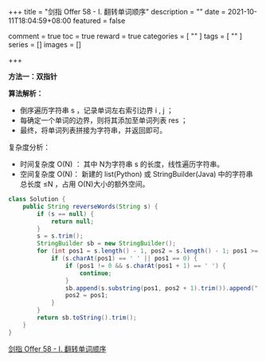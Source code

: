 +++
title = "剑指 Offer 58 - I. 翻转单词顺序"
description = ""
date = 2021-10-11T18:04:59+08:00
featured = false

comment = true
toc = true
reward = true
categories = [
  ""
]
tags = [
  ""
]
series = []
images = []

+++





**方法一：双指针**

**算法解析：**

- 倒序遍历字符串 s ，记录单词左右索引边界 i , j ；
- 每确定一个单词的边界，则将其添加至单词列表 res ；
- 最终，将单词列表拼接为字符串，并返回即可。

复杂度分析：

- 时间复杂度 O(N) ： 其中 N为字符串 s 的长度，线性遍历字符串。
- 空间复杂度 O(N)： 新建的 list(Python) 或 StringBuilder(Java) 中的字符串总长度  ≤N ，占用 O(N)大小的额外空间。



```java
class Solution {
    public String reverseWords(String s) {
        if (s == null) {
            return null;
        }
        s = s.trim();
        StringBuilder sb = new StringBuilder();
        for (int pos1 = s.length() - 1, pos2 = s.length() - 1; pos1 >= 0; pos1--) {
            if (s.charAt(pos1) == ' ' || pos1 == 0) {
                if (pos1 != 0 && s.charAt(pos1 + 1) == ' ') {
                    continue;
                }
                sb.append(s.substring(pos1, pos2 + 1).trim()).append(" ");
                pos2 = pos1;
            }
        }
        return sb.toString().trim();
    }
}
```



[剑指 Offer 58 - I. 翻转单词顺序](https://leetcode-cn.com/problems/fan-zhuan-dan-ci-shun-xu-lcof/)

